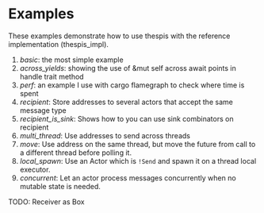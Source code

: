 # Examples

These examples demonstrate how to use thespis with the reference implementation (thespis_impl).

1. *basic*: the most simple example
2. *across_yields*: showing the use of &mut self across await points in handle trait method
3. *perf*: an example I use with cargo flamegraph to check where time is spent
4. *recipient*: Store addresses to several actors that accept the same message type
5. *recipient_is_sink*: Shows how to you can use sink combinators on recipient
6. *multi_thread*: Use addresses to send across threads
7. *move*: Use address on the same thread, but move the future from call to a different thread before polling it.
8. *local_spawn*: Use an Actor which is `!Send` and spawn it on a thread local executor.
9. *concurrent*: Let an actor process messages concurrently when no mutable state is needed.

TODO: Receiver as Box<Any>
